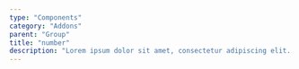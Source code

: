 ```yaml
---
type: "Components"
category: "Addons"
parent: "Group"
title: "number"
description: "Lorem ipsum dolor sit amet, consectetur adipiscing elit. Nunc tempus laoreet leo sit amet iaculis."
---
```


<demo>
  <demovanilla src="vanilla/addons/group/number">
  </demovanilla>
</demo>
